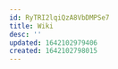 ```yaml
---
id: RyTRI2lqiQzA8VbDMPSe7
title: Wiki
desc: ''
updated: 1642102979406
created: 1642102798015
---
```


